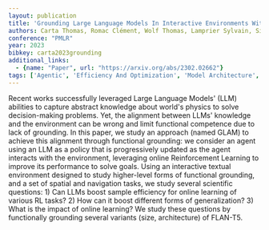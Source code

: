 ```yaml
---
layout: publication
title: 'Grounding Large Language Models In Interactive Environments With Online Reinforcement Learning'
authors: Carta Thomas, Romac Clément, Wolf Thomas, Lamprier Sylvain, Sigaud Olivier, Oudeyer Pierre-yves
conference: "PMLR"
year: 2023
bibkey: carta2023grounding
additional_links:
  - {name: "Paper", url: "https://arxiv.org/abs/2302.02662"}
tags: ['Agentic', 'Efficiency And Optimization', 'Model Architecture', 'RAG', 'Reinforcement Learning']
---
```

Recent works successfully leveraged Large Language Models' (LLM) abilities to
capture abstract knowledge about world's physics to solve decision-making
problems. Yet, the alignment between LLMs' knowledge and the environment can be
wrong and limit functional competence due to lack of grounding. In this paper,
we study an approach (named GLAM) to achieve this alignment through functional
grounding: we consider an agent using an LLM as a policy that is progressively
updated as the agent interacts with the environment, leveraging online
Reinforcement Learning to improve its performance to solve goals. Using an
interactive textual environment designed to study higher-level forms of
functional grounding, and a set of spatial and navigation tasks, we study
several scientific questions: 1) Can LLMs boost sample efficiency for online
learning of various RL tasks? 2) How can it boost different forms of
generalization? 3) What is the impact of online learning? We study these
questions by functionally grounding several variants (size, architecture) of
FLAN-T5.
